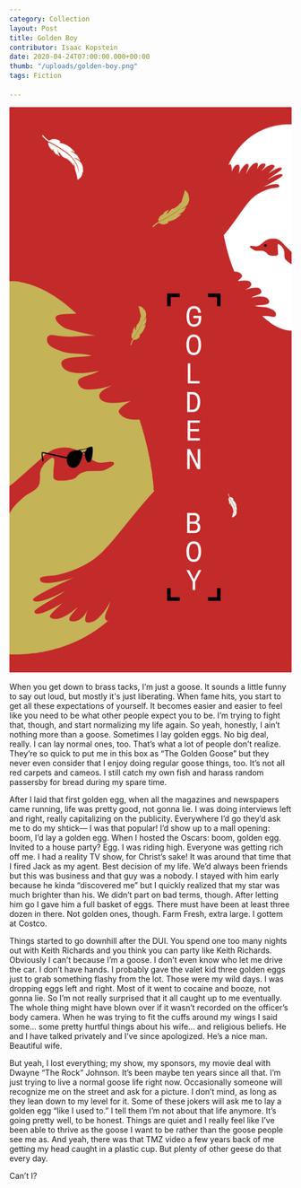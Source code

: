 ```yaml
---
category: Collection
layout: Post
title: Golden Boy
contributor: Isaac Kopstein
date: 2020-04-24T07:00:00.000+00:00
thumb: "/uploads/golden-boy.png"
tags: Fiction

---
```

![](/uploads/golden-boy.png)

When you get down to brass tacks, I’m just a goose. It sounds a little funny to say out loud, but mostly it's just liberating. When fame hits, you start to get all these expectations of yourself. It becomes easier and easier to feel like you need to be what other people expect you to be. I’m trying to fight that, though, and start normalizing my life again. So yeah, honestly, I ain’t nothing more than a goose. Sometimes I lay golden eggs. No big deal, really. I can lay normal ones, too. That’s what a lot of people don’t realize. They’re so quick to put me in this box as “The Golden Goose” but they never even consider that I enjoy doing regular goose things, too. It’s not all red carpets and cameos. I still catch my own fish and harass random passersby for bread during my spare time.

After I laid that first golden egg, when all the magazines and newspapers came running, life was pretty good, not gonna lie. I was doing interviews left and right, really capitalizing on the publicity. Everywhere I’d go they’d ask me to do my shtick—​ I was that popular! I’d show up to a mall opening: boom, I’d lay a golden egg. When I hosted the Oscars: boom, golden egg. Invited to a house party? Egg. I was riding high. Everyone was getting rich off me. I had a reality TV show, for Christ’s sake! It was around that time that I fired Jack as my agent. Best decision of my life. We’d always been friends but this was business and that guy was a nobody. I stayed with him early because he kinda “discovered me” but I quickly realized that my star was much brighter than his. We didn’t part on bad terms, though. After letting him go I gave him a full basket of eggs. There must have been at least three dozen in there. Not golden ones, though. Farm Fresh, extra large. I gottem at Costco.

Things started to go downhill after the DUI. You spend one too many nights out with Keith Richards and you think you can party like Keith Richards. Obviously I can’t because I’m a goose. I don’t even know who let me drive the car. I don’t have hands. I probably gave the valet kid three golden eggs just to grab something flashy from the lot. Those were my wild days. I was dropping eggs left and right. Most of it went to cocaine and booze, not gonna lie. So I’m not really surprised that it all caught up to me eventually. The whole thing might have blown over if it wasn’t recorded on the officer’s body camera. When he was trying to fit the cuffs around my wings I said some... some pretty hurtful things about his wife... and religious beliefs. He and I have talked privately and I’ve since apologized. He’s a nice man. Beautiful wife.

But yeah, I lost everything; my show, my sponsors, my movie deal with Dwayne “The Rock” Johnson. It’s been maybe ten years since all that. I’m just trying to live a normal goose life right now. Occasionally someone will recognize me on the street and ask for a picture. I don’t mind, as long as they lean down to my level for it. Some of these jokers will ask me to lay a golden egg “like I used to.” I tell them I’m not about that life anymore. It’s going pretty well, to be honest. Things are quiet and I really feel like I’ve been able to thrive as the goose I want to be rather than the goose people see me as. And yeah, there was that TMZ video a few years back of me getting my head caught in a plastic cup. But plenty of other geese do that every day.

Can’t I?